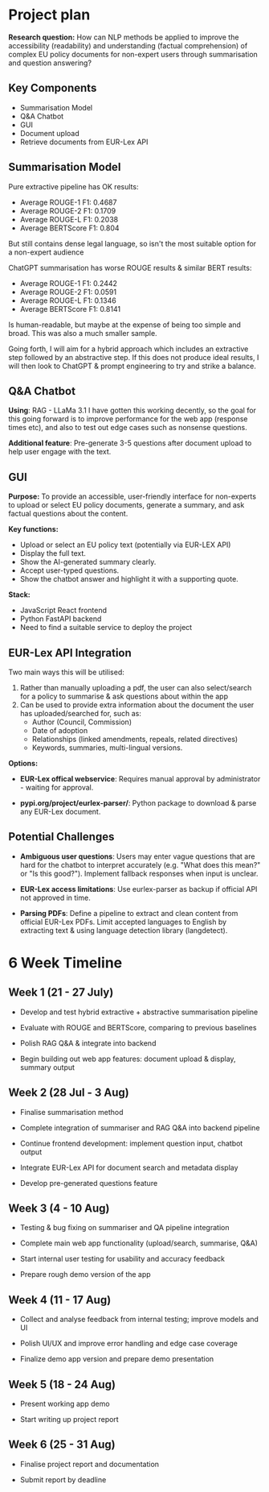 # Project plan
**Research question:** How can NLP methods be applied to improve the accessibility (readability) and understanding (factual comprehension) of complex EU policy documents for non-expert users through summarisation and question answering?

## Key Components
* Summarisation Model
* Q&A Chatbot
* GUI
* Document upload 
* Retrieve documents from EUR-Lex API

## Summarisation Model
Pure extractive pipeline has OK results:
* Average ROUGE-1 F1: 0.4687
* Average ROUGE-2 F1: 0.1709
* Average ROUGE-L F1: 0.2038
* Average BERTScore F1: 0.804

But still contains dense legal language, so isn't the most suitable option for a non-expert audience	

ChatGPT summarisation has worse ROUGE results & similar BERT results:
* Average ROUGE-1 F1: 0.2442 
* Average ROUGE-2 F1: 0.0591 
* Average ROUGE-L F1: 0.1346
* Average BERTScore F1: 0.8141

Is human-readable, but maybe at the expense of being too simple and broad. This was also a much smaller sample.

Going forth, I will aim for a hybrid approach which includes an extractive step followed by an abstractive step. If this does not produce ideal results, I will then look to ChatGPT & prompt engineering to try and strike a balance.

## Q&A Chatbot
**Using**: RAG - LLaMa 3.1
I have gotten this working decently, so the goal for this going forward is to improve performance for the web app (response times etc), and also to test out edge cases such as nonsense questions.

**Additional feature**: Pre-generate 3-5 questions after document upload to help user engage with the text.


## GUI

**Purpose:** To provide an accessible, user-friendly interface for non-experts to upload or select EU policy documents, generate a summary, and ask factual questions about the content.

**Key functions:**
* Upload or select an EU policy text (potentially via EUR-LEX API)
* Display the full text.
* Show the AI-generated summary clearly.
* Accept user-typed questions.
* Show the chatbot answer and highlight it with a supporting quote.

**Stack:**
* JavaScript React frontend
* Python FastAPI backend
* Need to find a suitable service to deploy the project


## EUR-Lex API Integration

Two main ways this will be utilised:
1. Rather than manually uploading a pdf, the user can also select/search for a policy to summarise & ask questions about within the app
2. Can be used to provide extra information about the document the user has uploaded/searched for, such as:
	* Author (Council, Commission)
	* Date of adoption
	* Relationships (linked amendments, repeals, related directives)
	* Keywords, summaries, multi-lingual versions.

**Options:**

- **EUR-Lex offical webservice**: Requires manual approval by administrator - waiting for approval.

- **pypi.org/project/eurlex-parser/**: Python package to download & parse any EUR-Lex document. 

## Potential Challenges

* **Ambiguous user questions**: Users may enter vague questions that are hard for the chatbot to interpret accurately (e.g. "What does this mean?" or "Is this good?"). Implement fallback responses when input is unclear.

* **EUR-Lex access limitations**: Use eurlex-parser as backup if official API not approved in time.

* **Parsing PDFs**: Define a pipeline to extract and clean content from official EUR-Lex PDFs. Limit accepted languages to English by extracting text & using language detection library (langdetect).


# 6 Week Timeline

## Week 1 (21 - 27 July)
* Develop and test hybrid extractive + abstractive summarisation pipeline

* Evaluate with ROUGE and BERTScore, comparing to previous baselines

* Polish RAG Q&A & integrate into backend

* Begin building out web app features: document upload & display, summary output

## Week 2 (28 Jul - 3 Aug)
* Finalise summarisation method

* Complete integration of summariser and RAG Q&A into backend pipeline

* Continue frontend development: implement question input, chatbot output

* Integrate EUR-Lex API for document search and metadata display

* Develop pre-generated questions feature

## Week 3 (4 - 10 Aug)
* Testing & bug fixing on summariser and QA pipeline integration

* Complete main web app functionality (upload/search, summarise, Q&A)

* Start internal user testing for usability and accuracy feedback

* Prepare rough demo version of the app

## Week 4 (11 - 17 Aug)
* Collect and analyse feedback from internal testing; improve models and UI

* Polish UI/UX and improve error handling and edge case coverage

* Finalize demo app version and prepare demo presentation

## Week 5 (18 - 24 Aug)
* Present working app demo

* Start writing up project report

## Week 6 (25 - 31 Aug)
* Finalise project report and documentation

* Submit report by deadline